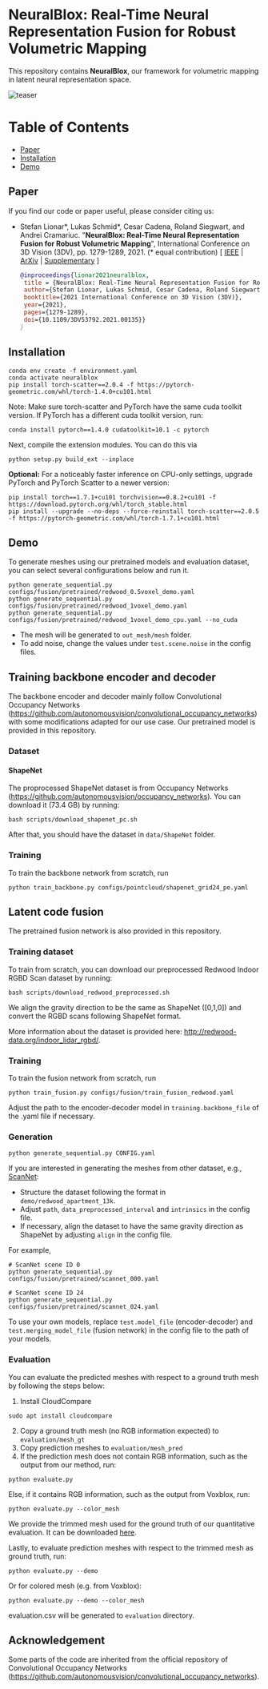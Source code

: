 # NeuralBlox: Real-Time Neural Representation Fusion for Robust Volumetric Mapping
This repository contains **NeuralBlox**, our framework for volumetric mapping in latent neural representation space. 

![teaser](media/pipeline.png "teaser")

# Table of Contents
* [Paper](#Paper)
* [Installation](#Installation)
* [Demo](#Demo)

## Paper
If you find our code or paper useful, please consider citing us:

* Stefan Lionar\*, Lukas Schmid\*, Cesar Cadena, Roland Siegwart, and Andrei Cramariuc. "**NeuralBlox: Real-Time Neural Representation Fusion for Robust Volumetric Mapping**", International Conference on 3D Vision (3DV), pp. 1279-1289, 2021. (\* equal contribution)
  \[ [IEEE](https://ieeexplore.ieee.org/abstract/document/9665902) | [ArXiv](https://arxiv.org/abs/2110.09415) | [Supplementary](https://polybox.ethz.ch/index.php/s/PFelrDRddduLguP/download) \]
  ```bibtex
  @inproceedings{lionar2021neuralblox,
   title = {NeuralBlox: Real-Time Neural Representation Fusion for Robust Volumetric Mapping},
   author={Stefan Lionar, Lukas Schmid, Cesar Cadena, Roland Siegwart, Andrei Cramariuc},
   booktitle={2021 International Conference on 3D Vision (3DV)}, 
   year={2021},
   pages={1279-1289},
   doi={10.1109/3DV53792.2021.00135}}
  }
  ```

## Installation

```
conda env create -f environment.yaml
conda activate neuralblox
pip install torch-scatter==2.0.4 -f https://pytorch-geometric.com/whl/torch-1.4.0+cu101.html
```
Note: Make sure torch-scatter and PyTorch have the same cuda toolkit version. If PyTorch has a different cuda toolkit version, run:
```
conda install pytorch==1.4.0 cudatoolkit=10.1 -c pytorch
```
Next, compile the extension modules.
You can do this via
```
python setup.py build_ext --inplace
```

**Optional:** For a noticeably faster inference on CPU-only settings, upgrade PyTorch and PyTorch Scatter to a newer version:

```
pip install torch==1.7.1+cu101 torchvision==0.8.2+cu101 -f https://download.pytorch.org/whl/torch_stable.html
pip install --upgrade --no-deps --force-reinstall torch-scatter==2.0.5 -f https://pytorch-geometric.com/whl/torch-1.7.1+cu101.html
```

## Demo

To generate meshes using our pretrained models and evaluation dataset, you can select several configurations below and run it.

```
python generate_sequential.py configs/fusion/pretrained/redwood_0.5voxel_demo.yaml
python generate_sequential.py configs/fusion/pretrained/redwood_1voxel_demo.yaml
python generate_sequential.py configs/fusion/pretrained/redwood_1voxel_demo_cpu.yaml --no_cuda
```
- The mesh will be generated to `out_mesh/mesh` folder.
- To add noise, change the values under `test.scene.noise` in the config files.

## Training backbone encoder and decoder

The backbone encoder and decoder mainly follow Convolutional Occupancy Networks (https://github.com/autonomousvision/convolutional_occupancy_networks) with some modifications adapted for our use case. Our pretrained model is provided in this repository.

### Dataset

#### ShapeNet
The proprocessed ShapeNet dataset is from Occupancy Networks (https://github.com/autonomousvision/occupancy_networks). You can download it (73.4 GB) by running:

```
bash scripts/download_shapenet_pc.sh
```

After that, you should have the dataset in `data/ShapeNet` folder.

### Training
To train the backbone network from scratch, run
```
python train_backbone.py configs/pointcloud/shapenet_grid24_pe.yaml
```
## Latent code fusion

The pretrained fusion network is also provided in this repository.

### Training dataset

To train from scratch, you can download our preprocessed Redwood Indoor RGBD Scan dataset by running:
```
bash scripts/download_redwood_preprocessed.sh
```

We align the gravity direction to be the same as ShapeNet ([0,1,0]) and convert the RGBD scans following ShapeNet format. 

More information about the dataset is provided here: http://redwood-data.org/indoor_lidar_rgbd/.

### Training
    
To train the fusion network from scratch, run
```
python train_fusion.py configs/fusion/train_fusion_redwood.yaml
```
Adjust the path to the encoder-decoder model in `training.backbone_file` of the .yaml file if necessary.

### Generation

```
python generate_sequential.py CONFIG.yaml
```

If you are interested in generating the meshes from other dataset, e.g., [ScanNet](https://github.com/ScanNet/ScanNet):
- Structure the dataset following the format in `demo/redwood_apartment_13k`. 
- Adjust `path`, `data_preprocessed_interval` and `intrinsics` in the config file.
- If necessary, align the dataset to have the same gravity direction as ShapeNet by adjusting `align` in the config file.

For example,
```
# ScanNet scene ID 0
python generate_sequential.py configs/fusion/pretrained/scannet_000.yaml

# ScanNet scene ID 24
python generate_sequential.py configs/fusion/pretrained/scannet_024.yaml
```
To use your own models, replace `test.model_file` (encoder-decoder) and `test.merging_model_file` (fusion network) in the config file to the path of your models.

### Evaluation

You can evaluate the predicted meshes with respect to a ground truth mesh by following the steps below:
1. Install CloudCompare
```
sudo apt install cloudcompare
```
2. Copy a ground truth mesh (no RGB information expected) to `evaluation/mesh_gt`
3. Copy prediction meshes to `evaluation/mesh_pred`
4. If the prediction mesh does not contain RGB information, such as the output from our method, run:
```
python evaluate.py
```
Else, if it contains RGB information, such as the output from Voxblox, run:
```
python evaluate.py --color_mesh
```

We provide the trimmed mesh used for the ground truth of our quantitative evaluation. It can be downloaded [here](https://drive.google.com/drive/folders/11MsRXgsNMlV1oH5sfuhKwkWSuT2odzNw?usp=share_link).


Lastly, to evaluate prediction meshes with respect to the trimmed mesh as ground truth, run:
```
python evaluate.py --demo
```

Or for colored mesh (e.g. from Voxblox):
```
python evaluate.py --demo --color_mesh
```

evaluation.csv will be generated to `evaluation` directory.

## Acknowledgement

Some parts of the code are inherited from the official repository of Convolutional Occupancy Networks (https://github.com/autonomousvision/convolutional_occupancy_networks).
